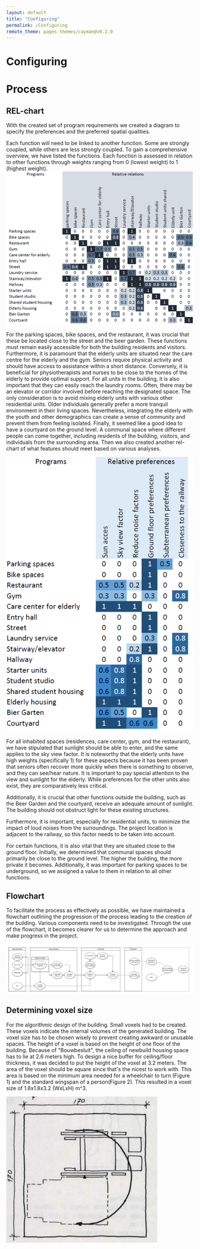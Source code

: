 ```yaml
---
layout: default
title: "Configuring"
permalink: /Configuring
remote_theme: pages-themes/cayman@v0.2.0
---
```


# Configuring 
# Process

## REL-chart

With the created set of program requirements we created a diagram to specify the preferences and the preferred spatial qualities.

Each function will need to be linked to another function. Some are strongly coupled, while others are less strongly coupled. To gain a comprehensive overview, we have listed the functions. Each function is assessed in relation to other functions through weights ranging from 0 (lowest weight) to 1 (highest weight).
![RelChart](RelChart.png)

For the parking spaces, bike spaces, and the restaurant, it was crucial that these be located close to the street and the beer garden. These functions must remain easily accessible for both the building residents and visitors. 
Furthermore, it is paramount that the elderly units are situated near the care centre for the elderly and the gym. Seniors require physical activity and should have access to assistance within a short distance. Conversely, it is beneficial for physiotherapists and nurses to be close to the homes of the elderly to provide optimal support. 
For all units in the building, it is also important that they can easily reach the laundry rooms. Often, there may be an elevator or corridor involved before reaching the designated space. The only consideration is to avoid mixing elderly units with various other residential units. Older individuals generally prefer a more tranquil environment in their living spaces. Nevertheless, integrating the elderly with the youth and other demographics can create a sense of community and prevent them from feeling isolated. 
Finally, it seemed like a good idea to have a courtyard on the ground level. A communal space where different people can come together, including residents of the building, visitors, and individuals from the surrounding area. 
Then we also created another rel-chart of what features should meet based on various analyses.

![Relchart2](Relchart2.png)

For all inhabited spaces (residences, care center, gym, and the restaurant), we have stipulated that sunlight should be able to enter, and the same applies to the sky view factor. It is noteworthy that the elderly units have high weights (specifically 1) for these aspects because it has been proven that seniors often recover more quickly when there is something to observe, and they can see/hear nature. It is important to pay special attention to the view and sunlight for the elderly. While preferences for the other units also exist, they are comparatively less critical. 

Additionally, it is crucial that other functions outside the building, such as the Beer Garden and the courtyard, receive an adequate amount of sunlight. The building should not obstruct light for these existing structures. 

Furthermore, it is important, especially for residential units, to minimize the impact of loud noises from the surroundings. The project location is adjacent to the railway, so this factor needs to be taken into account. 

For certain functions, it is also vital that they are situated close to the ground floor. Initially, we determined that communal spaces should primarily be close to the ground level. The higher the building, the more private it becomes. Additionally, it was important for parking spaces to be underground, so we assigned a value to them in relation to all other functions. 

## Flowchart 

To facilitate the process as effectively as possible, we have maintained a flowchart outlining the progression of the process leading to the creation of the building. Various components need to be investigated. Through the use of the flowchart, it becomes clearer for us to determine the approach and make progress in the project. 

![Flowchart](Flowchart.jpg)

## Determining voxel size 

For the algorithmic design of the building. Small voxels had to be created. These voxels indicate the internal volumes of the generated building. The voxel size has to be chosen wisely to prevent creating awkward or unusable spaces. The height of a voxel is based on the height of one floor of the building. Because of "Bouwbesluit", the ceiling of newbuild housing space has to lie at 2.6 meters high. To design a nice buffer for ceiling/floor thickness, it was decided to put the height of the voxel at 3.2 meters. The area of the voxel should be square since that's the nicest to work with. This area is based on the minimum area needed for a wheelchair to turn (Figure 1) and the standard wingspan of a person(Figure 2). This resulted in a voxel size of 1.8x1.8x3.2 (WxLxH) m^3. 

![weelchair](weelchair.jpg)
